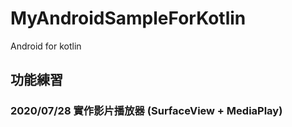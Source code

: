 # MyAndroidSampleForKotlin
Android for kotlin

## 功能練習
### 2020/07/28 實作影片播放器 (SurfaceView + MediaPlay)
